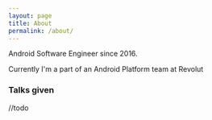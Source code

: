```yaml
---
layout: page
title: About
permalink: /about/
---
```


Android Software Engineer since 2016.

Currently I'm a part of an Android Platform team at Revolut<br>

### Talks given 
//todo


